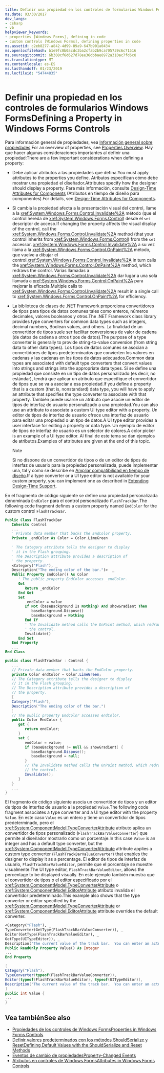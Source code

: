 ```yaml
---
title: Definir una propiedad en los controles de formularios Windows Forms
ms.date: 03/30/2017
dev_langs:
- csharp
- vb
helpviewer_keywords:
- properties [Windows Forms], defining in code
- custom controls [Windows Forms], defining properties in code
ms.assetid: c2eb8277-a842-4d99-89a9-647b901a0434
ms.openlocfilehash: b1e9fc0b0acdc3ba2cfab2b9ca705739c6c71516
ms.sourcegitcommit: 6b308cf6d627d78ee36dbbae8972a310ac7fd6c8
ms.translationtype: MT
ms.contentlocale: es-ES
ms.lasthandoff: 01/23/2019
ms.locfileid: "54744835"
---
```

# <a name="defining-a-property-in-windows-forms-controls"></a><span data-ttu-id="37d22-102">Definir una propiedad en los controles de formularios Windows Forms</span><span class="sxs-lookup"><span data-stu-id="37d22-102">Defining a Property in Windows Forms Controls</span></span>
<span data-ttu-id="37d22-103">Para información general de propiedades, vea [Información general sobre propiedades](https://msdn.microsoft.com/library/8f1a1ff1-0f05-40e0-bfdf-80de8fff7d52).</span><span class="sxs-lookup"><span data-stu-id="37d22-103">For an overview of properties, see [Properties Overview](https://msdn.microsoft.com/library/8f1a1ff1-0f05-40e0-bfdf-80de8fff7d52).</span></span> <span data-ttu-id="37d22-104">Hay que hacer algunas consideraciones importantes al definir una propiedad:</span><span class="sxs-lookup"><span data-stu-id="37d22-104">There are a few important considerations when defining a property:</span></span>  
  
-   <span data-ttu-id="37d22-105">Debe aplicar atributos a las propiedades que defina.</span><span class="sxs-lookup"><span data-stu-id="37d22-105">You must apply attributes to the properties you define.</span></span> <span data-ttu-id="37d22-106">Atributos especifican cómo debe mostrar una propiedad el diseñador.</span><span class="sxs-lookup"><span data-stu-id="37d22-106">Attributes specify how the designer should display a property.</span></span> <span data-ttu-id="37d22-107">Para más información, consulte [Design-Time Attributes for Components](https://msdn.microsoft.com/library/12050fe3-9327-4509-9e21-4ee2494b95c3) (Atributos en tiempo de diseño para componentes).</span><span class="sxs-lookup"><span data-stu-id="37d22-107">For details, see [Design-Time Attributes for Components](https://msdn.microsoft.com/library/12050fe3-9327-4509-9e21-4ee2494b95c3).</span></span>  
  
-   <span data-ttu-id="37d22-108">Si cambia la propiedad afecta a la presentación visual del control, llame a la <xref:System.Windows.Forms.Control.Invalidate%2A> método (que el control hereda de <xref:System.Windows.Forms.Control>) desde el `set` descriptor de acceso.</span><span class="sxs-lookup"><span data-stu-id="37d22-108">If changing the property affects the visual display of the control, call the <xref:System.Windows.Forms.Control.Invalidate%2A> method (that your control inherits from <xref:System.Windows.Forms.Control>) from the `set` accessor.</span></span> <span data-ttu-id="37d22-109"><xref:System.Windows.Forms.Control.Invalidate%2A> a su vez llama a la <xref:System.Windows.Forms.Control.OnPaint%2A> método, que vuelve a dibujar el control.</span><span class="sxs-lookup"><span data-stu-id="37d22-109"><xref:System.Windows.Forms.Control.Invalidate%2A> in turn calls the <xref:System.Windows.Forms.Control.OnPaint%2A> method, which redraws the control.</span></span> <span data-ttu-id="37d22-110">Varias llamadas a <xref:System.Windows.Forms.Control.Invalidate%2A> dar lugar a una sola llamada a <xref:System.Windows.Forms.Control.OnPaint%2A> para mejorar la eficacia.</span><span class="sxs-lookup"><span data-stu-id="37d22-110">Multiple calls to <xref:System.Windows.Forms.Control.Invalidate%2A> result in a single call to <xref:System.Windows.Forms.Control.OnPaint%2A> for efficiency.</span></span>  
  
-   <span data-ttu-id="37d22-111">La biblioteca de clases de .NET Framework proporciona convertidores de tipos para tipos de datos comunes tales como enteros, números decimales, valores booleanos y otros.</span><span class="sxs-lookup"><span data-stu-id="37d22-111">The .NET Framework class library provides type converters for common data types such as integers, decimal numbers, Boolean values, and others.</span></span> <span data-ttu-id="37d22-112">La finalidad de un convertidor de tipos suele ser facilitar conversiones de valor de cadena (de datos de cadena a otros tipos de datos).</span><span class="sxs-lookup"><span data-stu-id="37d22-112">The purpose of a type converter is generally to provide string-to-value conversion (from string data to other data types).</span></span> <span data-ttu-id="37d22-113">Los tipos de datos comunes se asocian a convertidores de tipos predeterminados que convierten los valores en cadenas y las cadenas en los tipos de datos adecuados.</span><span class="sxs-lookup"><span data-stu-id="37d22-113">Common data types are associated with default type converters that convert values into strings and strings into the appropriate data types.</span></span> <span data-ttu-id="37d22-114">Si se define una propiedad que consiste en un tipo de datos personalizado (es decir, no estándar), tendrá que aplicar un atributo que especifique el convertidor de tipos que se va a asociar a esa propiedad.</span><span class="sxs-lookup"><span data-stu-id="37d22-114">If you define a property that is a custom (that is, nonstandard) data type, you will have to apply an attribute that specifies the type converter to associate with that property.</span></span> <span data-ttu-id="37d22-115">También puede usarse un atributo que asocie un editor de tipos de interfaz de usuario personalizado a una propiedad.</span><span class="sxs-lookup"><span data-stu-id="37d22-115">You can also use an attribute to associate a custom UI type editor with a property.</span></span> <span data-ttu-id="37d22-116">Un editor de tipos de interfaz de usuario ofrece una interfaz de usuario para editar una propiedad o un tipo de datos.</span><span class="sxs-lookup"><span data-stu-id="37d22-116">A UI type editor provides a user interface for editing a property or data type.</span></span> <span data-ttu-id="37d22-117">Un ejemplo de editor de tipos de interfaz de usuario es un selector de colores.</span><span class="sxs-lookup"><span data-stu-id="37d22-117">A color picker is an example of a UI type editor.</span></span> <span data-ttu-id="37d22-118">Al final de este tema se dan ejemplos de atributos.</span><span class="sxs-lookup"><span data-stu-id="37d22-118">Examples of attributes are given at the end of this topic.</span></span>  
  
    > [!NOTE]
    >  <span data-ttu-id="37d22-119">Si no dispone de un convertidor de tipos o de un editor de tipos de interfaz de usuario para la propiedad personalizada, puede implementar una, tal y como se describe en [Ampliar compatibilidad en tiempo de diseño](https://msdn.microsoft.com/library/d6ac8a6a-42fd-4bc8-bf33-b212811297e2).</span><span class="sxs-lookup"><span data-stu-id="37d22-119">If a type converter or a UI type editor is not available for your custom property, you can implement one as described in [Extending Design-Time Support](https://msdn.microsoft.com/library/d6ac8a6a-42fd-4bc8-bf33-b212811297e2).</span></span>  
  
 <span data-ttu-id="37d22-120">En el fragmento de código siguiente se define una propiedad personalizada denominada `EndColor` para el control personalizado `FlashTrackBar`.</span><span class="sxs-lookup"><span data-stu-id="37d22-120">The following code fragment defines a custom property named `EndColor` for the custom control `FlashTrackBar`.</span></span>  
  
```vb  
Public Class FlashTrackBar  
   Inherits Control  
   ...  
   ' Private data member that backs the EndColor property.  
   Private _endColor As Color = Color.LimeGreen  
  
   ' The Category attribute tells the designer to display  
   ' it in the Flash grouping.   
   ' The Description attribute provides a description of  
   ' the property.   
   <Category("Flash"), _  
   Description("The ending color of the bar.")>  _  
   Public Property EndColor() As Color  
      ' The public property EndColor accesses _endColor.  
      Get  
         Return _endColor  
      End Get  
      Set  
         _endColor = value  
         If Not (baseBackground Is Nothing) And showGradient Then  
            baseBackground.Dispose()  
            baseBackground = Nothing  
         End If  
         ' The Invalidate method calls the OnPaint method, which redraws    
         ' the control.  
         Invalidate()  
      End Set  
   End Property  
   ...  
End Class  
```  
  
```csharp  
public class FlashTrackBar : Control {  
   ...  
   // Private data member that backs the EndColor property.  
   private Color endColor = Color.LimeGreen;  
   // The Category attribute tells the designer to display  
   // it in the Flash grouping.   
   // The Description attribute provides a description of  
   // the property.   
   [  
   Category("Flash"),  
   Description("The ending color of the bar.")  
   ]  
   // The public property EndColor accesses endColor.  
   public Color EndColor {  
      get {  
         return endColor;  
      }  
      set {  
         endColor = value;  
         if (baseBackground != null && showGradient) {  
            baseBackground.Dispose();  
            baseBackground = null;  
         }  
         // The Invalidate method calls the OnPaint method, which redraws   
         // the control.  
         Invalidate();  
      }  
   }  
   ...  
}  
```  
  
 <span data-ttu-id="37d22-121">El fragmento de código siguiente asocia un convertidor de tipos y un editor de tipos de interfaz de usuario a la propiedad `Value`.</span><span class="sxs-lookup"><span data-stu-id="37d22-121">The following code fragment associates a type converter and a UI type editor with the property `Value`.</span></span> <span data-ttu-id="37d22-122">En este caso `Value` es un entero y tiene un convertidor de tipos predeterminado, pero el <xref:System.ComponentModel.TypeConverterAttribute> atributo aplica un convertidor de tipos personalizado (`FlashTrackBarValueConverter`) que permite al diseñador mostrarlo como un porcentaje.</span><span class="sxs-lookup"><span data-stu-id="37d22-122">In this case `Value` is an integer and has a default type converter, but the <xref:System.ComponentModel.TypeConverterAttribute> attribute applies a custom type converter (`FlashTrackBarValueConverter`) that enables the designer to display it as a percentage.</span></span> <span data-ttu-id="37d22-123">El editor de tipos de interfaz de usuario, `FlashTrackBarValueEditor`, permite que el porcentaje se muestre visualmente.</span><span class="sxs-lookup"><span data-stu-id="37d22-123">The UI type editor, `FlashTrackBarValueEditor`, allows the percentage to be displayed visually.</span></span> <span data-ttu-id="37d22-124">En este ejemplo también muestra que el convertidor de tipos o el editor especificado por el <xref:System.ComponentModel.TypeConverterAttribute> o <xref:System.ComponentModel.EditorAttribute> atributo invalida el convertidor predeterminado.</span><span class="sxs-lookup"><span data-stu-id="37d22-124">This example also shows that the type converter or editor specified by the <xref:System.ComponentModel.TypeConverterAttribute> or <xref:System.ComponentModel.EditorAttribute> attribute overrides the default converter.</span></span>  
  
```vb  
<Category("Flash"), _  
TypeConverter(GetType(FlashTrackBarValueConverter)), _  
Editor(GetType(FlashTrackBarValueEditor), _  
GetType(UITypeEditor)), _  
Description("The current value of the track bar.  You can enter an actual value or a percentage.")>  _  
Public ReadOnly Property Value() As Integer  
...  
End Property  
```  
  
```csharp  
[  
Category("Flash"),   
TypeConverter(typeof(FlashTrackBarValueConverter)),  
Editor(typeof(FlashTrackBarValueEditor), typeof(UITypeEditor)),  
Description("The current value of the track bar.  You can enter an actual value or a percentage.")  
]  
public int Value {  
...  
}  
```  
  
## <a name="see-also"></a><span data-ttu-id="37d22-125">Vea también</span><span class="sxs-lookup"><span data-stu-id="37d22-125">See also</span></span>
- [<span data-ttu-id="37d22-126">Propiedades de los controles de Windows Forms</span><span class="sxs-lookup"><span data-stu-id="37d22-126">Properties in Windows Forms Controls</span></span>](../../../../docs/framework/winforms/controls/properties-in-windows-forms-controls.md)
- [<span data-ttu-id="37d22-127">Definir valores predeterminados con los métodos ShouldSerialize y Reset</span><span class="sxs-lookup"><span data-stu-id="37d22-127">Defining Default Values with the ShouldSerialize and Reset Methods</span></span>](../../../../docs/framework/winforms/controls/defining-default-values-with-the-shouldserialize-and-reset-methods.md)
- [<span data-ttu-id="37d22-128">Eventos de cambio de propiedades</span><span class="sxs-lookup"><span data-stu-id="37d22-128">Property-Changed Events</span></span>](../../../../docs/framework/winforms/controls/property-changed-events.md)
- [<span data-ttu-id="37d22-129">Atributos en controles de Windows Forms</span><span class="sxs-lookup"><span data-stu-id="37d22-129">Attributes in Windows Forms Controls</span></span>](../../../../docs/framework/winforms/controls/attributes-in-windows-forms-controls.md)
